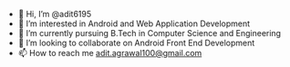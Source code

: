- 👋 Hi, I’m @adit6195
- 👀 I’m interested in Android and Web Application Development
- 🌱 I’m currently pursuing B.Tech in Computer Science and Engineering
- 💞️ I’m looking to collaborate on Android Front End Development
- 📫 How to reach me adit.agrawal100@gmail.com

<!---
adit6195/adit6195 is a ✨ special ✨ repository because its `README.md` (this file) appears on your GitHub profile.
You can click the Preview link to take a look at your changes.
--->
